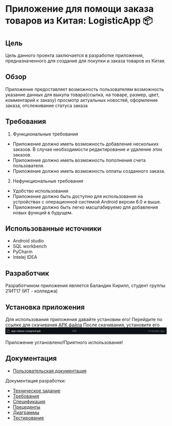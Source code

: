 # **Приложение для помощи заказа товаров из Китая: LogisticApp** 📦

## **Цель**

Цель данного проекта заключается в разработке приложения, предназначенного для создание для покупки и заказа товаров из Китая.

## **Обзор**
Приложение предоставляет возможность пользователям возможность указание данных для выкупа товара(ссылка, на товаре, размер, цвет, комментарий к заказу) просмотр актуальных новостей, оформление заказа, отслеживание статуса заказа

## **Требования**
1. Функциональные требования
+ Приложение должно иметь возможность добавление нескольких заказов. В случае необходимости редактирование и удаление этих заказов. 
+ Приложение должно иметь возможность пополнения счета пользователя.
+ Приложение должно иметь возможность оплаты созданного заказа.
2. Нефункциональные требования
+ Удобство использования
+ Приложение должно быть доступно для использования на устройствах с операционной системой Android версии 6.0 и выше.
+ Приложение должно быть легко масштабируемо для добавления новых функций в будущем.
## **Использованные источники**
+ Android studio
+ SQL workbench
+ PyCharm
+ Intelej IDEA

## **Разработчик**
Разработчиком приложения является Баландин Кирилл, студент группы 21ИТ17 (ИТ - колледжа)

## Установка приложения 

Для использования приложения давайте установим его! Перейдите по ссылке для скачивания [APK файла](https://github.com/treezyyy/LogisticApp/blob/master/app-release-unsigned.apk)
После скачивания, установите его ![APK](https://github.com/treezyyy/LogisticApp/blob/master/animation/%D0%A1%D0%BD%D0%B8%D0%BC%D0%BE%D0%BA.PNG)

Приложение установлено!Приятного использования!

## Документация

- [Пользовательская документация](https://github.com/treezyyy/LogisticApp/wiki/5.-%D0%A0%D1%83%D0%BA%D0%BE%D0%B2%D0%BE%D0%B4%D1%81%D1%82%D0%B2%D0%BE-%D0%BF%D0%BE%D0%BB%D1%8C%D0%B7%D0%BE%D0%B2%D0%B0%D1%82%D0%B5%D0%BB%D1%8F)

Документация разработки:

- [Техническое задание](https://github.com/treezyyy/LogisticApp/wiki/1.-%D0%A2%D0%B5%D1%85%D0%BD%D0%B8%D1%87%D0%B5%D1%81%D0%BA%D0%BE%D0%B5-%D0%B7%D0%B0%D0%B4%D0%B0%D0%BD%D0%B8%D0%B5)
- [Требования](https://github.com/treezyyy/LogisticApp/wiki/2.-%D0%A2%D1%80%D0%B5%D0%B1%D0%BE%D0%B2%D0%B0%D0%BD%D0%B8%D1%8F)
- [Спецификация](https://github.com/treezyyy/LogisticApp/wiki/%D0%A1%D0%BF%D0%B5%D1%86%D0%B8%D1%84%D0%B8%D0%BA%D0%B0%D1%86%D0%B8%D1%8F)
- [Прецеденты](https://github.com/treezyyy/LogisticApp/wiki/%D0%9F%D1%80%D0%B5%D1%86%D0%B5%D0%BD%D0%B4%D0%B5%D0%BD%D1%82%D1%8B)
- [Диаграммы](https://github.com/treezyyy/LogisticApp/wiki/3.-%D0%94%D0%B8%D0%B0%D0%B3%D1%80%D0%B0%D0%BC%D0%BC%D1%8B)
- [Тестирование](hhttps://github.com/treezyyy/LogisticApp/wiki/4.-%D0%A2%D0%B5%D1%81%D1%82%D0%B8%D1%80%D0%BE%D0%B2%D0%B0%D0%BD%D0%B8%D0%B5)

